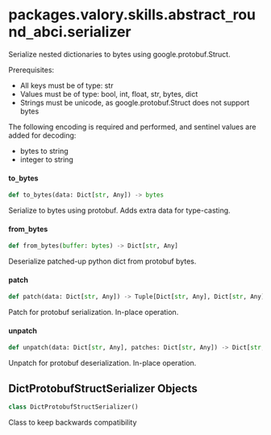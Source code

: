 <a id="packages.valory.skills.abstract_round_abci.serializer"></a>

# packages.valory.skills.abstract`_`round`_`abci.serializer

Serialize nested dictionaries to bytes using google.protobuf.Struct.

Prerequisites:
- All keys must be of type: str
- Values must be of type: bool, int, float, str, bytes, dict
- Strings must be unicode, as google.protobuf.Struct does not support bytes

The following encoding is required and performed,
and sentinel values are added for decoding:
- bytes to string
- integer to string

<a id="packages.valory.skills.abstract_round_abci.serializer.to_bytes"></a>

#### to`_`bytes

```python
def to_bytes(data: Dict[str, Any]) -> bytes
```

Serialize to bytes using protobuf. Adds extra data for type-casting.

<a id="packages.valory.skills.abstract_round_abci.serializer.from_bytes"></a>

#### from`_`bytes

```python
def from_bytes(buffer: bytes) -> Dict[str, Any]
```

Deserialize patched-up python dict from protobuf bytes.

<a id="packages.valory.skills.abstract_round_abci.serializer.patch"></a>

#### patch

```python
def patch(data: Dict[str, Any]) -> Tuple[Dict[str, Any], Dict[str, Any]]
```

Patch for protobuf serialization. In-place operation.

<a id="packages.valory.skills.abstract_round_abci.serializer.unpatch"></a>

#### unpatch

```python
def unpatch(data: Dict[str, Any], patches: Dict[str, Any]) -> Dict[str, Any]
```

Unpatch for protobuf deserialization. In-place operation.

<a id="packages.valory.skills.abstract_round_abci.serializer.DictProtobufStructSerializer"></a>

## DictProtobufStructSerializer Objects

```python
class DictProtobufStructSerializer()
```

Class to keep backwards compatibility

